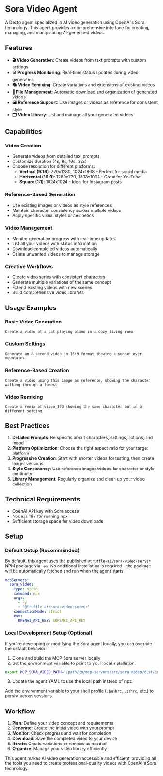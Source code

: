 # Sora Video Agent

A Dexto agent specialized in AI video generation using OpenAI's Sora technology. This agent provides a comprehensive interface for creating, managing, and manipulating AI-generated videos.

## Features

- **🎬 Video Generation**: Create videos from text prompts with custom settings
- **📊 Progress Monitoring**: Real-time status updates during video generation
- **🎭 Video Remixing**: Create variations and extensions of existing videos
- **📁 File Management**: Automatic download and organization of generated videos
- **🖼️ Reference Support**: Use images or videos as reference for consistent style
- **🗂️ Video Library**: List and manage all your generated videos

## Capabilities

### Video Creation
- Generate videos from detailed text prompts
- Customize duration (4s, 8s, 16s, 32s)
- Choose resolution for different platforms:
  - **Vertical (9:16)**: 720x1280, 1024x1808 - Perfect for social media
  - **Horizontal (16:9)**: 1280x720, 1808x1024 - Great for YouTube
  - **Square (1:1)**: 1024x1024 - Ideal for Instagram posts

### Reference-Based Generation
- Use existing images or videos as style references
- Maintain character consistency across multiple videos
- Apply specific visual styles or aesthetics

### Video Management
- Monitor generation progress with real-time updates
- List all your videos with status information
- Download completed videos automatically
- Delete unwanted videos to manage storage

### Creative Workflows
- Create video series with consistent characters
- Generate multiple variations of the same concept
- Extend existing videos with new scenes
- Build comprehensive video libraries

## Usage Examples

### Basic Video Generation
```text
Create a video of a cat playing piano in a cozy living room
```

### Custom Settings
```text
Generate an 8-second video in 16:9 format showing a sunset over mountains
```

### Reference-Based Creation
```text
Create a video using this image as reference, showing the character walking through a forest
```

### Video Remixing
```text
Create a remix of video_123 showing the same character but in a different setting
```

## Best Practices

1. **Detailed Prompts**: Be specific about characters, settings, actions, and mood
2. **Platform Optimization**: Choose the right aspect ratio for your target platform
3. **Progressive Creation**: Start with shorter videos for testing, then create longer versions
4. **Style Consistency**: Use reference images/videos for character or style continuity
5. **Library Management**: Regularly organize and clean up your video collection

## Technical Requirements

- OpenAI API key with Sora access
- Node.js 18+ for running npx
- Sufficient storage space for video downloads

## Setup

### Default Setup (Recommended)

By default, this agent uses the published `@truffle-ai/sora-video-server` NPM package via `npx`. No additional installation is required - the package will be automatically fetched and run when the agent starts.

```yaml
mcpServers:
  sora_video:
    type: stdio
    command: npx
    args:
      - -y
      - "@truffle-ai/sora-video-server"
    connectionMode: strict
    env:
      OPENAI_API_KEY: $OPENAI_API_KEY
```

### Local Development Setup (Optional)

If you're developing or modifying the Sora agent locally, you can override the default behavior:

1. Clone and build the MCP Sora server locally
2. Set the environment variable to point to your local installation:

```bash
export MCP_SORA_VIDEO_PATH="/path/to/mcp-servers/src/sora-video/dist/index.js"
```

3. Update the agent YAML to use the local path instead of npx:



Add the environment variable to your shell profile (`.bashrc`, `.zshrc`, etc.) to persist across sessions.

## Workflow

1. **Plan**: Define your video concept and requirements
2. **Generate**: Create the initial video with your prompt
3. **Monitor**: Check progress and wait for completion
4. **Download**: Save the completed video to your device
5. **Iterate**: Create variations or remixes as needed
6. **Organize**: Manage your video library efficiently

This agent makes AI video generation accessible and efficient, providing all the tools you need to create professional-quality videos with OpenAI's Sora technology.
